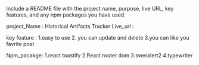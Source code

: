 


Include a README file with the project name, purpose, live URL, key features, and any npm packages you have used.

project_Name : Historical Artifacts Tracker
Live_url : 

key feature : 
  1.easy to use 
  2. you can update and delete
  3.you can like you favrite post

Npm_pacakge: 
  1.react toastify
  2.React router dom
  3.sweralert2
  4.typewriter